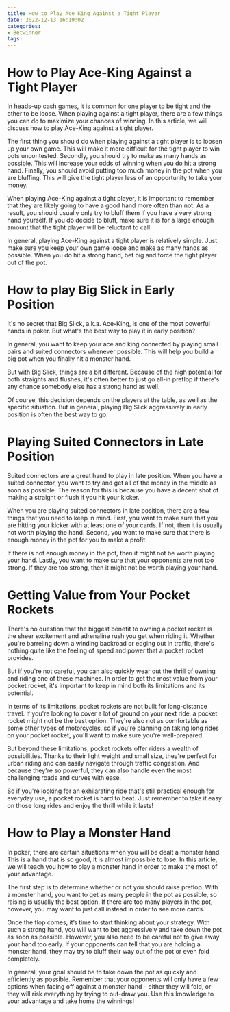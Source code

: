 ```yaml
---
title: How to Play Ace King Against a Tight Player
date: 2022-12-13 16:19:02
categories:
- Betwinner
tags:
---
```



# How to Play Ace-King Against a Tight Player

In heads-up cash games, it is common for one player to be tight and the other to be loose. When playing against a tight player, there are a few things you can do to maximize your chances of winning. In this article, we will discuss how to play Ace-King against a tight player.

The first thing you should do when playing against a tight player is to loosen up your own game. This will make it more difficult for the tight player to win pots uncontested. Secondly, you should try to make as many hands as possible. This will increase your odds of winning when you do hit a strong hand. Finally, you should avoid putting too much money in the pot when you are bluffing. This will give the tight player less of an opportunity to take your money.

When playing Ace-King against a tight player, it is important to remember that they are likely going to have a good hand more often than not. As a result, you should usually only try to bluff them if you have a very strong hand yourself. If you do decide to bluff, make sure it is for a large enough amount that the tight player will be reluctant to call.

In general, playing Ace-King against a tight player is relatively simple. Just make sure you keep your own game loose and make as many hands as possible. When you do hit a strong hand, bet big and force the tight player out of the pot.

# How to play Big Slick in Early Position
It's no secret that Big Slick, a.k.a. Ace-King, is one of the most powerful hands in poker. But what's the best way to play it in early position?

In general, you want to keep your ace and king connected by playing small pairs and suited connectors whenever possible. This will help you build a big pot when you finally hit a monster hand.

But with Big Slick, things are a bit different. Because of the high potential for both straights and flushes, it's often better to just go all-in preflop if there's any chance somebody else has a strong hand as well.

Of course, this decision depends on the players at the table, as well as the specific situation. But in general, playing Big Slick aggressively in early position is often the best way to go.

# Playing Suited Connectors in Late Position

Suited connectors are a great hand to play in late position. When you have a suited connector, you want to try and get all of the money in the middle as soon as possible. The reason for this is because you have a decent shot of making a straight or flush if you hit your kicker.

When you are playing suited connectors in late position, there are a few things that you need to keep in mind. First, you want to make sure that you are hitting your kicker with at least one of your cards. If not, then it is usually not worth playing the hand. Second, you want to make sure that there is enough money in the pot for you to make a profit.

If there is not enough money in the pot, then it might not be worth playing your hand. Lastly, you want to make sure that your opponents are not too strong. If they are too strong, then it might not be worth playing your hand.

# Getting Value from Your Pocket Rockets

There's no question that the biggest benefit to owning a pocket rocket is the sheer excitement and adrenaline rush you get when riding it. Whether you're barreling down a winding backroad or edging out in traffic, there's nothing quite like the feeling of speed and power that a pocket rocket provides.

But if you're not careful, you can also quickly wear out the thrill of owning and riding one of these machines. In order to get the most value from your pocket rocket, it's important to keep in mind both its limitations and its potential.

In terms of its limitations, pocket rockets are not built for long-distance travel. If you're looking to cover a lot of ground on your next ride, a pocket rocket might not be the best option. They're also not as comfortable as some other types of motorcycles, so if you're planning on taking long rides on your pocket rocket, you'll want to make sure you're well-prepared.

But beyond these limitations, pocket rockets offer riders a wealth of possibilities. Thanks to their light weight and small size, they're perfect for urban riding and can easily navigate through traffic congestion. And because they're so powerful, they can also handle even the most challenging roads and curves with ease.

So if you're looking for an exhilarating ride that's still practical enough for everyday use, a pocket rocket is hard to beat. Just remember to take it easy on those long rides and enjoy the thrill while it lasts!

# How to Play a Monster Hand

In poker, there are certain situations when you will be dealt a monster hand. This is a hand that is so good, it is almost impossible to lose. In this article, we will teach you how to play a monster hand in order to make the most of your advantage.

The first step is to determine whether or not you should raise preflop. With a monster hand, you want to get as many people in the pot as possible, so raising is usually the best option. If there are too many players in the pot, however, you may want to just call instead in order to see more cards.

Once the flop comes, it’s time to start thinking about your strategy. With such a strong hand, you will want to bet aggressively and take down the pot as soon as possible. However, you also need to be careful not to give away your hand too early. If your opponents can tell that you are holding a monster hand, they may try to bluff their way out of the pot or even fold completely.

In general, your goal should be to take down the pot as quickly and efficiently as possible. Remember that your opponents will only have a few options when facing off against a monster hand – either they will fold, or they will risk everything by trying to out-draw you. Use this knowledge to your advantage and take home the winnings!